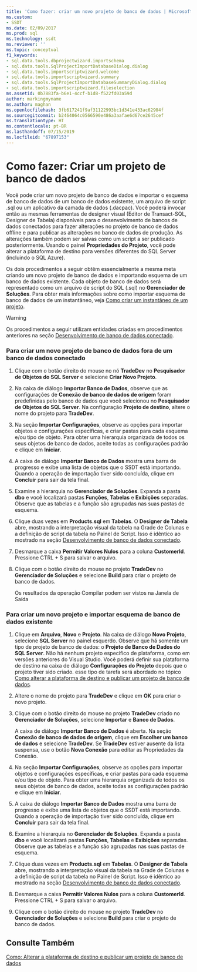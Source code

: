 ```yaml
---
title: 'Como fazer: criar um novo projeto de banco de dados | Microsoft Docs'
ms.custom:
- SSDT
ms.date: 02/09/2017
ms.prod: sql
ms.technology: ssdt
ms.reviewer: ''
ms.topic: conceptual
f1_keywords:
- sql.data.tools.dbprojectwizard.importschema
- sql.data.tools.SqlProjectImportDatabaseDialog.dialog
- sql.data.tools.importscriptwizard.welcome
- sql.data.tools.importscriptwizard.summary
- sql.data.tools.SqlProjectImportDatabaseSummaryDialog.dialog
- sql.data.tools.importscriptwizard.fileselection
ms.assetid: 0b7883fa-b6e1-4ccf-b1d8-f522fd03a59d
author: markingmyname
ms.author: maghan
ms.openlocfilehash: 3fb617241f9af31122993bc1d341e433ac62904f
ms.sourcegitcommit: b2464064c0566590e486a3aafae6d67ce2645cef
ms.translationtype: HT
ms.contentlocale: pt-BR
ms.lasthandoff: 07/15/2019
ms.locfileid: "67897153"
---
```

# <a name="how-to-create-a-new-database-project"></a>Como fazer: Criar um projeto de banco de dados
Você pode criar um novo projeto de banco de dados e importar o esquema de banco de dados de um banco de dados existente, um arquivo de script .sql ou um aplicativo da camada de dados (.dacpac). Você poderá invocar então as mesmas ferramentas de designer visual (Editor de Transact\-SQL, Designer de Tabela) disponíveis para o desenvolvimento de bancos de dados conectados para fazer alterações no projeto de banco de dados offline e para publicar as alterações no banco de dados de produção. As alterações também podem ser salvas como um script a ser publicado posteriormente. Usando o painel **Propriedades do Projeto**, você pode alterar a plataforma de destino para versões diferentes do SQL Server (incluindo o SQL Azure).  
  
Os dois procedimentos a seguir obtêm essencialmente a mesma meta criando um novo projeto de banco de dados e importando esquema de um banco de dados existente. Cada objeto de banco de dados será representado como um arquivo de script do SQL (.sql) no **Gerenciador de Soluções**. Para obter mais informações sobre como importar esquema de banco de dados de um instantâneo, veja [Como criar um instantâneo de um projeto](../ssdt/how-to-create-a-snapshot-of-a-project.md).  
  
> [!WARNING]  
> Os procedimentos a seguir utilizam entidades criadas em procedimentos anteriores na seção [Desenvolvimento de banco de dados conectado](../ssdt/connected-database-development.md).  
  
### <a name="to-create-a-new-database-project-off-a-connected-database"></a>Para criar um novo projeto de banco de dados fora de um banco de dados conectado  
  
1.  Clique com o botão direito do mouse no nó **TradeDev** no **Pesquisador de Objetos do SQL Server** e selecione **Criar Novo Projeto**.  
  
2.  Na caixa de diálogo **Importar Banco de Dados**, observe que as configurações de **Conexão de banco de dados de origem** foram predefinidas pelo banco de dados que você selecionou no **Pesquisador de Objetos do SQL Server**. Na configuração **Projeto de destino**, altere o nome do projeto para **TradeDev**.  
  
3.  Na seção **Importar Configurações**, observe as opções para importar objetos e configurações específicas, e criar pastas para cada esquema e/ou tipo de objeto. Para obter uma hierarquia organizada de todos os seus objetos de banco de dados, aceite todas as configurações padrão e clique em **Iniciar**.  
  
4.  A caixa de diálogo **Importar Banco de Dados** mostra uma barra de progresso e exibe uma lista de objetos que o SSDT está importando. Quando a operação de importação tiver sido concluída, clique em **Concluir** para sair da tela final.  
  
5.  Examine a hierarquia no **Gerenciador de Soluções**. Expanda a pasta **dbo** e você localizará pastas **Funções**, **Tabelas** e **Exibições** separadas. Observe que as tabelas e a função são agrupadas nas suas pastas de esquema.  
  
6.  Clique duas vezes em **Products.sql** em **Tabelas**. O **Designer de Tabela** abre, mostrando a interpretação visual da tabela na Grade de Colunas e a definição de script da tabela no Painel de Script. Isso é idêntico ao mostrado na seção [Desenvolvimento de banco de dados conectado](../ssdt/connected-database-development.md).  
  
7.  Desmarque a caixa **Permitir Valores Nulos** para a coluna **CustomerId**. Pressione CTRL + S para salvar o arquivo.  
  
8.  Clique com o botão direito do mouse no projeto **TradeDev** no **Gerenciador de Soluções** e selecione **Build** para criar o projeto de banco de dados.  
  
    Os resultados da operação Compilar podem ser vistos na Janela de Saída  
  
### <a name="to-create-a-new-project-and-import-existing-database-schema"></a>Para criar um novo projeto e importar esquema de banco de dados existente  
  
1.  Clique em **Arquivo**, **Novo** e **Projeto**. Na caixa de diálogo **Novo Projeto**, selecione **SQL Server** no painel esquerdo. Observe que há somente um tipo de projeto de banco de dados: o **Projeto de Banco de Dados do SQL Server**. Não há nenhum projeto específico de plataforma, como em versões anteriores do Visual Studio. Você poderá definir sua plataforma de destino na caixa de diálogo **Configurações do Projeto** depois que o projeto tiver sido criado. esse tipo de tarefa será abordado no tópico [Como alterar a plataforma de destino e publicar um projeto de banco de dados](../ssdt/how-to-change-target-platform-and-publish-a-database-project.md).  
  
2.  Altere o nome do projeto para **TradeDev** e clique em **OK** para criar o novo projeto.  
  
3.  Clique com o botão direito do mouse no projeto **TradeDev** criado no **Gerenciador de Soluções**, selecione **Importar** e **Banco de Dados**.  
  
    A caixa de diálogo **Importar Banco de Dados** é aberta. Na seção **Conexão de banco de dados de origem**, clique em **Escolher um banco de dados** e selecione **TradeDev**. Se **TradeDev** estiver ausente da lista suspensa, use o botão **Nova Conexão** para editar as Propriedades da Conexão.  
  
4.  Na seção **Importar Configurações**, observe as opções para importar objetos e configurações específicas, e criar pastas para cada esquema e/ou tipo de objeto. Para obter uma hierarquia organizada de todos os seus objetos de banco de dados, aceite todas as configurações padrão e clique em **Iniciar**.  
  
5.  A caixa de diálogo **Importar Banco de Dados** mostra uma barra de progresso e exibe uma lista de objetos que o SSDT está importando. Quando a operação de importação tiver sido concluída, clique em **Concluir** para sair da tela final.  
  
6.  Examine a hierarquia no **Gerenciador de Soluções**. Expanda a pasta **dbo** e você localizará pastas **Funções**, **Tabelas** e **Exibições** separadas. Observe que as tabelas e a função são agrupadas nas suas pastas de esquema.  
  
7.  Clique duas vezes em **Products.sql** em **Tabelas**. O **Designer de Tabela** abre, mostrando a interpretação visual da tabela na Grade de Colunas e a definição de script da tabela no Painel de Script. Isso é idêntico ao mostrado na seção [Desenvolvimento de banco de dados conectado](../ssdt/connected-database-development.md).  
  
8.  Desmarque a caixa **Permitir Valores Nulos** para a coluna **CustomerId**. Pressione CTRL + S para salvar o arquivo.  
  
9. Clique com o botão direito do mouse no projeto **TradeDev** no **Gerenciador de Soluções** e selecione **Build** para criar o projeto de banco de dados.  
  
## <a name="see-also"></a>Consulte Também  
[Como: Alterar a plataforma de destino e publicar um projeto de banco de dados](../ssdt/how-to-change-target-platform-and-publish-a-database-project.md)  
  
